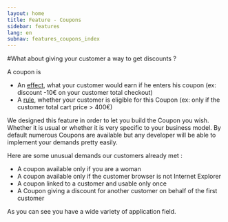 ```yaml
---
layout: home
title: Feature - Coupons
sidebar: features
lang: en
subnav: features_coupons_index
---
```


#What about giving your customer a way to get discounts ?

A coupon is

* An [effect](/documentation/features/coupon/effects.html), what your customer would earn if he enters his coupon (ex: discount -10€ on your customer total checkout)
* A [rule](/documentation/features/coupon/rules.html), whether your customer is eligible for this Coupon (ex: only if the customer total cart price > 400€)

We designed this feature in order to let you build the Coupon you wish. Whether it is usual or whether it is very specific to your business model.
By default numerous Coupons are available but any developer will be able to implement your demands pretty easily.

Here are some unusual demands our customers already met :

* A coupon available only if you are a woman
* A coupon available only if the customer browser is not Internet Explorer
* A coupon linked to a customer and usable only once
* A Coupon giving a discount for another customer on behalf of the first customer

As you can see you have a wide variety of application field.

